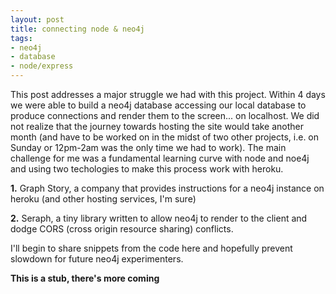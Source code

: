 ```yaml
---
layout: post
title: connecting node & neo4j
tags:
- neo4j
- database
- node/express
---
```


This post addresses a major struggle we had with this project. Within 4 days we were able to build a neo4j database accessing our local database to produce connections and render them to the screen... on localhost. We did not realize that the journey towards hosting the site would take another month (and have to be worked on in the midst of two other projects, i.e. on Sunday or 12pm-2am was the only time we had to work). The main challenge for me was a fundamental learning curve with node and noe4j and using two techologies to make this process work with heroku.

**1.** Graph Story, a company that provides instructions for a neo4j instance on heroku (and other hosting services, I'm sure)

**2.** Seraph, a tiny library written to allow neo4j to render to the client and dodge CORS (cross origin resource sharing) conflicts.

I'll begin to share snippets from the code here and hopefully prevent slowdown for future neo4j experimenters.

**This is a stub, there's more coming**
